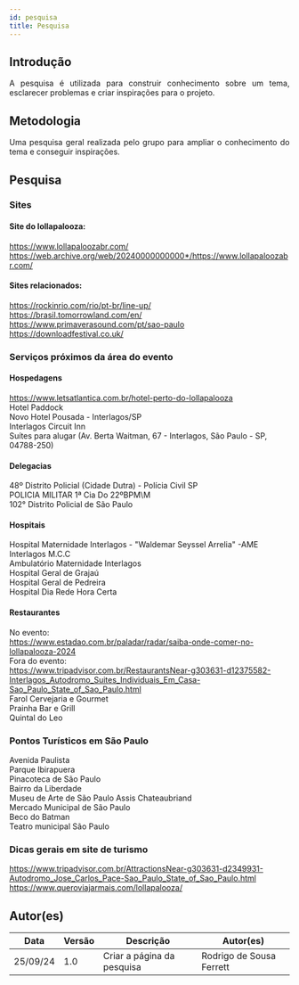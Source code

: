 ```yaml
---
id: pesquisa
title: Pesquisa
---
```


## Introdução
<p align = "justify">
A pesquisa é utilizada para construir conhecimento sobre um tema, esclarecer problemas e criar inspirações para o projeto.
</p>

## Metodologia
<p align = "justify">
Uma pesquisa geral realizada pelo grupo para ampliar o conhecimento do tema e conseguir inspirações.
</p>

## Pesquisa

### Sites

#### Site do lollapalooza:
https://www.lollapaloozabr.com/ 
<br>
https://web.archive.org/web/20240000000000*/https://www.lollapaloozabr.com/


#### Sites relacionados:
https://rockinrio.com/rio/pt-br/line-up/
<br>
https://brasil.tomorrowland.com/en/
<br>
https://www.primaverasound.com/pt/sao-paulo
<br>
https://downloadfestival.co.uk/

### Serviços próximos da área do evento

#### Hospedagens
https://www.letsatlantica.com.br/hotel-perto-do-lollapalooza
<br>
Hotel Paddock
<br>
Novo Hotel Pousada - Interlagos/SP
<br>
Interlagos Circuit Inn
<br>
Suítes para alugar (Av. Berta Waitman, 67 - Interlagos, São Paulo - SP, 04788-250)

#### Delegacias
48º Distrito Policial (Cidade Dutra) - Polícia Civil SP
<br>
POLICIA MILITAR 1ª Cia Do 22ºBPM\M
<br>
102° Distrito Policial de São Paulo

#### Hospitais
Hospital Maternidade Interlagos - "Waldemar Seyssel Arrelia"
-AME Interlagos M.C.C
<br>
Ambulatório Maternidade Interlagos
<br>
Hospital Geral de Grajaú
<br>
Hospital Geral de Pedreira
<br>
Hospital Dia Rede Hora Certa

#### Restaurantes
No evento:
<br> https://www.estadao.com.br/paladar/radar/saiba-onde-comer-no-lollapalooza-2024
<br>
Fora do evento:
<br>
https://www.tripadvisor.com.br/RestaurantsNear-g303631-d12375582-Interlagos_Autodromo_Suites_Individuais_Em_Casa-Sao_Paulo_State_of_Sao_Paulo.html
<br>
Farol Cervejaria e Gourmet
<br>
Prainha Bar e Grill
<br>
Quintal do Leo

### Pontos Turísticos em São Paulo

Avenida Paulista
<br>
Parque Ibirapuera
<br>
Pinacoteca de São Paulo
<br>
Bairro da Liberdade
<br>
Museu de Arte de São Paulo Assis Chateaubriand
<br>
Mercado Municipal de São Paulo
<br>
Beco do Batman
<br>
Teatro municipal São Paulo

### Dicas gerais em site de turismo
https://www.tripadvisor.com.br/AttractionsNear-g303631-d2349931-Autodromo_Jose_Carlos_Pace-Sao_Paulo_State_of_Sao_Paulo.html
<br>
https://www.queroviajarmais.com/lollapalooza/

## Autor(es)

| Data | Versão | Descrição | Autor(es) |
| -- | -- | -- | -- |
| 25/09/24 | 1.0 | Criar a página da pesquisa | Rodrigo de Sousa Ferrett |
